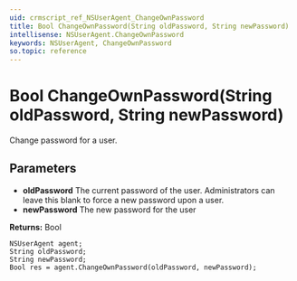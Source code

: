 ```yaml
---
uid: crmscript_ref_NSUserAgent_ChangeOwnPassword
title: Bool ChangeOwnPassword(String oldPassword, String newPassword)
intellisense: NSUserAgent.ChangeOwnPassword
keywords: NSUserAgent, ChangeOwnPassword
so.topic: reference
---
```


# Bool ChangeOwnPassword(String oldPassword, String newPassword)

Change password for a user.

## Parameters

* **oldPassword** The current password of the user.  Administrators can leave this blank to force a new password upon a user.
* **newPassword** The new password for the user

**Returns:** Bool

```crmscript
NSUserAgent agent;
String oldPassword;
String newPassword;
Bool res = agent.ChangeOwnPassword(oldPassword, newPassword);
```
